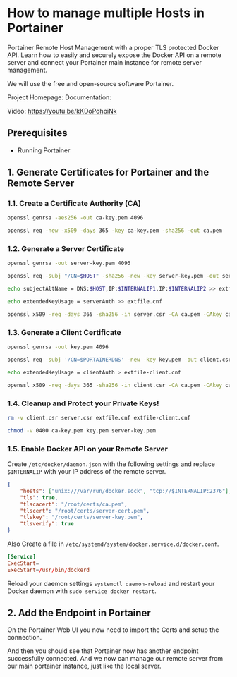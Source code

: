 # How to manage multiple Hosts in Portainer
Portainer Remote Host Management with a proper TLS protected Docker API. Learn how to easily and securely expose the Docker API on a remote server and connect your Portainer main instance for remote server management.

We will use the free and open-source software Portainer.


Project Homepage: 
Documentation: 

Video: https://youtu.be/kKDoPohpiNk

## Prerequisites

- Running Portainer

## 1. Generate Certificates for Portainer and the Remote Server

### 1.1. Create a Certificate Authority (CA)

```bash
openssl genrsa -aes256 -out ca-key.pem 4096

openssl req -new -x509 -days 365 -key ca-key.pem -sha256 -out ca.pem
```

### 1.2. Generate a Server Certificate

```bash
openssl genrsa -out server-key.pem 4096

openssl req -subj "/CN=$HOST" -sha256 -new -key server-key.pem -out server.csr

echo subjectAltName = DNS:$HOST,IP:$INTERNALIP1,IP:$INTERNALIP2 >> extfile.cnf

echo extendedKeyUsage = serverAuth >> extfile.cnf

openssl x509 -req -days 365 -sha256 -in server.csr -CA ca.pem -CAkey ca-key.pem -CAcreateserial -out server-cert.pem -extfile extfile.cnf
```

### 1.3. Generate a Client Certificate

```bash
openssl genrsa -out key.pem 4096

openssl req -subj '/CN=$PORTAINERDNS' -new -key key.pem -out client.csr

echo extendedKeyUsage = clientAuth > extfile-client.cnf

openssl x509 -req -days 365 -sha256 -in client.csr -CA ca.pem -CAkey ca-key.pem -CAcreateserial -out cert.pem -extfile extfile-client.cnf
```

### 1.4. Cleanup and Protect your Private Keys!

```bash
rm -v client.csr server.csr extfile.cnf extfile-client.cnf

chmod -v 0400 ca-key.pem key.pem server-key.pem
```

### 1.5. Enable Docker API on your Remote Server

Create `/etc/docker/daemon.json` with the following settings and replace `$INTERNALIP` with your IP address of the remote server.

```json
{
    "hosts": ["unix:///var/run/docker.sock", "tcp://$INTERNALIP:2376"],
    "tls": true,
    "tlscacert": "/root/certs/ca.pem",
    "tlscert": "/root/certs/server-cert.pem",
    "tlskey": "/root/certs/server-key.pem",
    "tlsverify": true
}
```

Also Create a file in `/etc/systemd/system/docker.service.d/docker.conf`.

```conf
[Service]
ExecStart=
ExecStart=/usr/bin/dockerd
```

Reload your daemon settings `systemctl daemon-reload` and restart your Docker daemon with `sudo service docker restart`.

## 2. Add the Endpoint in Portainer

On the Portainer Web UI you now need to import the Certs and setup the connection.

And then you should see that Portainer now has another endpoint successfully connected. And we now can manage our remote server from our main portainer instance, just like the local server.